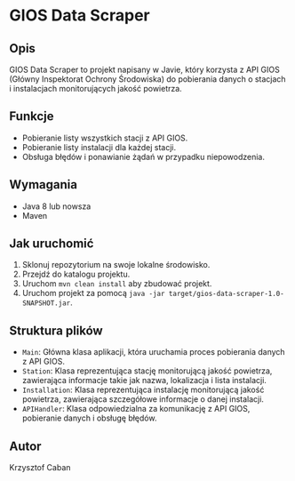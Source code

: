# GIOS Data Scraper

## Opis

GIOS Data Scraper to projekt napisany w Javie, który korzysta z API GIOS (Główny Inspektorat Ochrony Środowiska) do pobierania danych o stacjach i instalacjach monitorujących jakość powietrza.

## Funkcje

- Pobieranie listy wszystkich stacji z API GIOS.
- Pobieranie listy instalacji dla każdej stacji.
- Obsługa błędów i ponawianie żądań w przypadku niepowodzenia.

## Wymagania

- Java 8 lub nowsza
- Maven

## Jak uruchomić

1. Sklonuj repozytorium na swoje lokalne środowisko.
2. Przejdź do katalogu projektu.
3. Uruchom `mvn clean install` aby zbudować projekt.
4. Uruchom projekt za pomocą `java -jar target/gios-data-scraper-1.0-SNAPSHOT.jar`.

## Struktura plików

- `Main`: Główna klasa aplikacji, która uruchamia proces pobierania danych z API GIOS.
- `Station`: Klasa reprezentująca stację monitorującą jakość powietrza, zawierająca informacje takie jak nazwa, lokalizacja i lista instalacji.
- `Installation`: Klasa reprezentująca instalację monitorującą jakość powietrza, zawierająca szczegółowe informacje o danej instalacji.
- `APIHandler`: Klasa odpowiedzialna za komunikację z API GIOS, pobieranie danych i obsługę błędów.

## Autor

Krzysztof Caban
